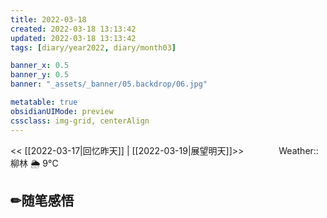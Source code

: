 ```yaml
---
title: 2022-03-18
created: 2022-03-18 13:13:42
updated: 2022-03-18 13:13:42
tags: [diary/year2022, diary/month03]

banner_x: 0.5
banner_y: 0.5
banner: "_assets/_banner/05.backdrop/06.jpg"

metatable: true
obsidianUIMode: preview
cssclass: img-grid, centerAlign
---
```


<< [[2022-03-17|回忆昨天]] | [[2022-03-19|展望明天]]>>　　　　Weather::柳林 🌦   9°C

## ✏随笔感悟
